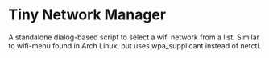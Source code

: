 # Tiny Network Manager
A standalone dialog-based script to select a wifi network from a list. Similar to wifi-menu found in Arch Linux, but uses wpa_supplicant instead of netctl.
